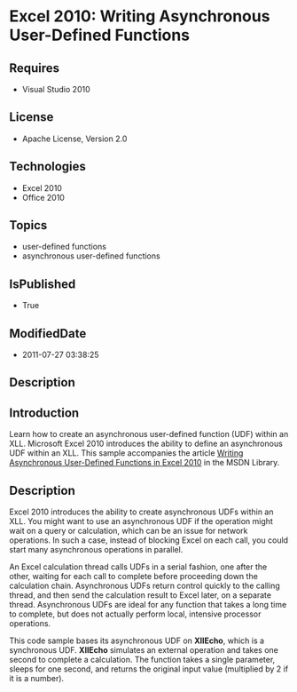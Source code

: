# Excel 2010: Writing Asynchronous User-Defined Functions
## Requires
* Visual Studio 2010
## License
* Apache License, Version 2.0
## Technologies
* Excel 2010
* Office 2010
## Topics
* user-defined functions
* asynchronous user-defined functions
## IsPublished
* True
## ModifiedDate
* 2011-07-27 03:38:25
## Description

<h2><strong>Introduction</strong></h2>
<p>Learn how to create an asynchronous user-defined function (UDF) within an XLL. Microsoft Excel 2010 introduces the ability to define an asynchronous UDF within an XLL. This sample accompanies the article
<a href="http://msdn.microsoft.com/en-us/library/ff796219.aspx">Writing Asynchronous User-Defined Functions in Excel 2010</a> in the MSDN Library.</p>
<h2><strong>Description</strong></h2>
<p>Excel 2010 introduces the ability to create asynchronous UDFs within an XLL. You might want to use an asynchronous UDF if the operation might wait on a query or calculation, which can be an issue for network operations. In such a case, instead of blocking
 Excel on each call, you could start many asynchronous operations in parallel.</p>
<p>An Excel calculation thread calls UDFs in a serial fashion, one after the other, waiting for each call to complete before proceeding down the calculation chain. Asynchronous UDFs return control quickly to the calling thread, and then send the calculation
 result to Excel later, on a separate thread. Asynchronous UDFs are ideal for any function that takes a long time to complete, but does not actually perform local, intensive processor operations.</p>
<p>This code sample bases its asynchronous UDF on <strong>XllEcho</strong>, which is a synchronous UDF.
<strong>XllEcho</strong> simulates an external operation and takes one second to complete a calculation. The function takes a single parameter, sleeps for one second, and returns the original input value (multiplied by 2 if it is a number).</p>
